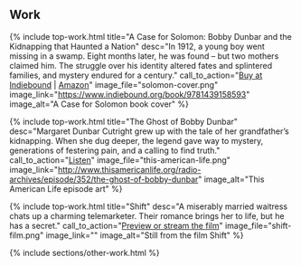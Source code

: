 <section id="work" class="section section--work anchor">
  <h2>Work</h2>

  {% include top-work.html
    title="A Case for Solomon: Bobby Dunbar and the Kidnapping that Haunted a Nation"
    desc="In 1912, a young boy went missing in a swamp. Eight months later, he was found – but two mothers claimed him. The struggle over his identity altered fates and splintered families, and mystery endured for a century."
    call_to_action="[Buy at Indiebound](https://www.indiebound.org/book/9781439158593) | [Amazon](https://www.amazon.com/Case-Solomon-Dunbar-Kidnapping-Haunted/dp/1439158606)"
    image_file="solomon-cover.png"
    image_link="https://www.indiebound.org/book/9781439158593"
    image_alt="A Case for Solomon book cover"
  %}

  {% include top-work.html
    title="The Ghost of Bobby Dunbar"
    desc="Margaret Dunbar Cutright grew up with the tale of her grandfather’s kidnapping. When she dug deeper, the legend gave way to mystery, generations of festering pain, and a calling to find truth."
    call_to_action="[Listen](http://www.thisamericanlife.org/radio-archives/episode/352/the-ghost-of-bobby-dunbar)"
    image_file="this-american-life.png"
    image_link="http://www.thisamericanlife.org/radio-archives/episode/352/the-ghost-of-bobby-dunbar"
    image_alt="This American Life episode art"
  %}

  {% include top-work.html
    title="Shift"
    desc="A miserably married waitress chats up a charming telemarketer. Their romance brings her to life, but he has a secret."
    call_to_action="[Preview or stream the film](https://example.com/shift)"
    image_file="shift-film.png"
    image_link=""
    image_alt="Still from the film Shift"
  %}
</section>

{% include sections/other-work.html %}
